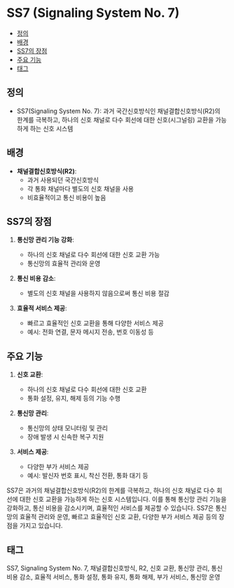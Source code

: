# SS7 (Signaling System No. 7)

<!-- mtoc-start -->

- [정의](#정의)
- [배경](#배경)
- [SS7의 장점](#ss7의-장점)
- [주요 기능](#주요-기능)
- [태그](#태그)

<!-- mtoc-end -->

## 정의

- SS7(Signaling System No. 7): 과거 국간신호방식인 채널결합신호방식(R2)의 한계를 극복하고, 하나의 신호 채널로 다수 회선에 대한 신호(시그널링) 교환을 가능하게 하는 신호 시스템

## 배경

- **채널결합신호방식(R2)**:
  - 과거 사용되던 국간신호방식
  - 각 통화 채널마다 별도의 신호 채널을 사용
  - 비효율적이고 통신 비용이 높음

## SS7의 장점

1. **통신망 관리 기능 강화**:

   - 하나의 신호 채널로 다수 회선에 대한 신호 교환 가능
   - 통신망의 효율적 관리와 운영

2. **통신 비용 감소**:

   - 별도의 신호 채널을 사용하지 않음으로써 통신 비용 절감

3. **효율적 서비스 제공**:
   - 빠르고 효율적인 신호 교환을 통해 다양한 서비스 제공
   - 예시: 전화 연결, 문자 메시지 전송, 번호 이동성 등

## 주요 기능

1. **신호 교환**:

   - 하나의 신호 채널로 다수 회선에 대한 신호 교환
   - 통화 설정, 유지, 해제 등의 기능 수행

2. **통신망 관리**:

   - 통신망의 상태 모니터링 및 관리
   - 장애 발생 시 신속한 복구 지원

3. **서비스 제공**:
   - 다양한 부가 서비스 제공
   - 예시: 발신자 번호 표시, 착신 전환, 통화 대기 등

SS7은 과거의 채널결합신호방식(R2)의 한계를 극복하고, 하나의 신호 채널로 다수 회선에 대한 신호 교환을 가능하게 하는 신호 시스템입니다. 이를 통해 통신망 관리 기능을 강화하고, 통신 비용을 감소시키며, 효율적인 서비스를 제공할 수 있습니다. SS7은 통신망의 효율적 관리와 운영, 빠르고 효율적인 신호 교환, 다양한 부가 서비스 제공 등의 장점을 가지고 있습니다.

## 태그

SS7, Signaling System No. 7, 채널결합신호방식, R2, 신호 교환, 통신망 관리, 통신 비용 감소, 효율적 서비스, 통화 설정, 통화 유지, 통화 해제, 부가 서비스, 통신망 운영
